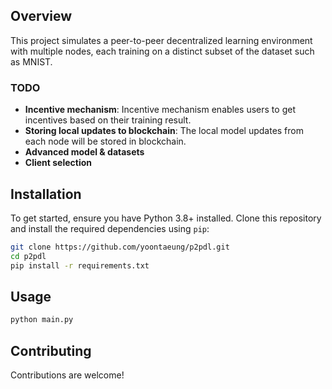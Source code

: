 ## Overview

This project simulates a peer-to-peer decentralized learning environment with multiple nodes, each training on a distinct subset of the dataset such as MNIST. 

### TODO

- **Incentive mechanism**: Incentive mechanism enables users to get incentives based on their training result. 
- **Storing local updates to blockchain**: The local model updates from each node will be stored in blockchain. 
- **Advanced model & datasets**
- **Client selection**


## Installation

To get started, ensure you have Python 3.8+ installed. Clone this repository and install the required dependencies using `pip`:

```bash
git clone https://github.com/yoontaeung/p2pdl.git
cd p2pdl
pip install -r requirements.txt
```

## Usage

```bash
python main.py
```

## Contributing

Contributions are welcome!
